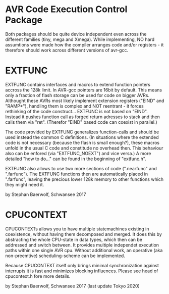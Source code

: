 AVR Code Execution Control Package
====================================

Both packages should be quite device independent even across the different families (tiny, mega and Xmega).
While implementing, NO hard assumtions were made how the compiler arranges code and/or registers - it therefore should work across different versions of avr-gcc.


EXTFUNC
=======
EXTFUNC contains interfaces and macros to extend function pointers accross the 128k limit.
In AVR-gcc pointers are 16bit by default. This means only a fraction of flash storage can be used for code on bigger AVRs.
Althought these AVRs most likely implement extension registers ("EIND" and "RAMP*"), handling them is complex and NOT reentrant - it forces rethinking of the code construct...
EXTFUNC is not based on "EIND". Instead it pushes function call as forged return adresses to stack and then calls them via "ret". (Therefor "EIND" based code can coexist in parallel.)

The code provided by EXTFUNC generalizes function-calls and should be used instead the common C definitions.
(In situations where the extended code is not necessary (because the flash is small enough?), these macros unfold in the usual C code and constitude no overhead then.
This behaviour also can be enfored (via "EXTFUNC_NOEXT") and vice versa.)
A more detailed "how to do..." can be found in the beginning of "extfunc.h".

EXTFUNC also allows to use two more sections of code (".nearfunc" and ".farfunc").
The EXTFUNC functions then are automatically placed in ".farfunc", leaving the precious lower 128k memory to other functions which they might need it.


by Stephan Baerwolf, Schwansee 2017




CPUCONTEXT
=========
CPUCONTEXTs allows you to have multiple statemachines existing in coexistence, without having them decomposed and merged.
It does this by abstracting the whole CPU-state in data types, which then can be addressed and switch between. It provides multiple independet execution paths within one single AVR cpu.
Without additional work, an operative (aka non-preemtive) scheduling-scheme can be implemented.

Because CPUCONTEXT itself only brings minimal synchronization against interrupts it is fast and minimizes blocking influences.
Please see head of cpucontext.h fore more details.


by Stephan Baerwolf, Schwansee 2017 (last update Tokyo 2020)
